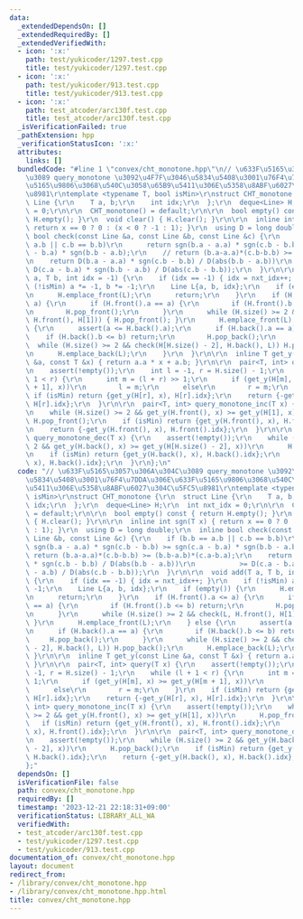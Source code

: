 ```yaml
---
data:
  _extendedDependsOn: []
  _extendedRequiredBy: []
  _extendedVerifiedWith:
  - icon: ':x:'
    path: test/yukicoder/1297.test.cpp
    title: test/yukicoder/1297.test.cpp
  - icon: ':x:'
    path: test/yukicoder/913.test.cpp
    title: test/yukicoder/913.test.cpp
  - icon: ':x:'
    path: test_atcoder/arc130f.test.cpp
    title: test_atcoder/arc130f.test.cpp
  _isVerificationFailed: true
  _pathExtension: hpp
  _verificationStatusIcon: ':x:'
  attributes:
    links: []
  bundledCode: "#line 1 \"convex/cht_monotone.hpp\"\n// \u633F\u5165\u3057\u306A\u304C\
    \u3089 query_monotone \u3092\u4F7F\u3046\u5834\u5408\u3001\u76F4\u7DDA\u306E\u633F\
    \u5165\u9806\u3068\u540C\u3058\u65B9\u5411\u306E\u5358\u8ABF\u6027\u304C\u5FC5\
    \u8981\r\ntemplate <typename T, bool isMin>\r\nstruct CHT_monotone {\r\n  struct\
    \ Line {\r\n    T a, b;\r\n    int idx;\r\n  };\r\n  deque<Line> H;\r\n  int nxt_idx\
    \ = 0;\r\n\r\n  CHT_monotone() = default;\r\n\r\n  bool empty() const { return\
    \ H.empty(); }\r\n  void clear() { H.clear(); }\r\n\r\n  inline int sgn(T x) {\
    \ return x == 0 ? 0 : (x < 0 ? -1 : 1); }\r\n  using D = long double;\r\n  inline\
    \ bool check(const Line &a, const Line &b, const Line &c) {\r\n    if (b.b ==\
    \ a.b || c.b == b.b)\r\n      return sgn(b.a - a.a) * sgn(c.b - b.b) >= sgn(c.a\
    \ - b.a) * sgn(b.b - a.b);\r\n    // return (b.a-a.a)*(c.b-b.b) >= (b.b-a.b)*(c.a-b.a);\r\
    \n    return D(b.a - a.a) * sgn(c.b - b.b) / D(abs(b.b - a.b))\r\n           >=\
    \ D(c.a - b.a) * sgn(b.b - a.b) / D(abs(c.b - b.b));\r\n  }\r\n\r\n  void add(T\
    \ a, T b, int idx = -1) {\r\n    if (idx == -1) { idx = nxt_idx++; }\r\n    if\
    \ (!isMin) a *= -1, b *= -1;\r\n    Line L{a, b, idx};\r\n    if (empty()) {\r\
    \n      H.emplace_front(L);\r\n      return;\r\n    }\r\n    if (H.front().a <=\
    \ a) {\r\n      if (H.front().a == a) {\r\n        if (H.front().b <= b) return;\r\
    \n        H.pop_front();\r\n      }\r\n      while (H.size() >= 2 && check(L,\
    \ H.front(), H[1])) { H.pop_front(); }\r\n      H.emplace_front(L);\r\n    } else\
    \ {\r\n      assert(a <= H.back().a);\r\n      if (H.back().a == a) {\r\n    \
    \    if (H.back().b <= b) return;\r\n        H.pop_back();\r\n      }\r\n    \
    \  while (H.size() >= 2 && check(H[H.size() - 2], H.back(), L)) H.pop_back();\r\
    \n      H.emplace_back(L);\r\n    }\r\n  }\r\n\r\n  inline T get_y(const Line\
    \ &a, const T &x) { return a.a * x + a.b; }\r\n\r\n  pair<T, int> query(T x) {\r\
    \n    assert(!empty());\r\n    int l = -1, r = H.size() - 1;\r\n    while (l +\
    \ 1 < r) {\r\n      int m = (l + r) >> 1;\r\n      if (get_y(H[m], x) >= get_y(H[m\
    \ + 1], x))\r\n        l = m;\r\n      else\r\n        r = m;\r\n    }\r\n   \
    \ if (isMin) return {get_y(H[r], x), H[r].idx};\r\n    return {-get_y(H[r], x),\
    \ H[r].idx};\r\n  }\r\n\r\n  pair<T, int> query_monotone_inc(T x) {\r\n    assert(!empty());\r\
    \n    while (H.size() >= 2 && get_y(H.front(), x) >= get_y(H[1], x))\r\n     \
    \ H.pop_front();\r\n    if (isMin) return {get_y(H.front(), x), H.front().idx};\r\
    \n    return {-get_y(H.front(), x), H.front().idx};\r\n  }\r\n\r\n  pair<T, int>\
    \ query_monotone_dec(T x) {\r\n    assert(!empty());\r\n    while (H.size() >=\
    \ 2 && get_y(H.back(), x) >= get_y(H[H.size() - 2], x))\r\n      H.pop_back();\r\
    \n    if (isMin) return {get_y(H.back(), x), H.back().idx};\r\n    return {-get_y(H.back(),\
    \ x), H.back().idx};\r\n  }\r\n};\n"
  code: "// \u633F\u5165\u3057\u306A\u304C\u3089 query_monotone \u3092\u4F7F\u3046\
    \u5834\u5408\u3001\u76F4\u7DDA\u306E\u633F\u5165\u9806\u3068\u540C\u3058\u65B9\
    \u5411\u306E\u5358\u8ABF\u6027\u304C\u5FC5\u8981\r\ntemplate <typename T, bool\
    \ isMin>\r\nstruct CHT_monotone {\r\n  struct Line {\r\n    T a, b;\r\n    int\
    \ idx;\r\n  };\r\n  deque<Line> H;\r\n  int nxt_idx = 0;\r\n\r\n  CHT_monotone()\
    \ = default;\r\n\r\n  bool empty() const { return H.empty(); }\r\n  void clear()\
    \ { H.clear(); }\r\n\r\n  inline int sgn(T x) { return x == 0 ? 0 : (x < 0 ? -1\
    \ : 1); }\r\n  using D = long double;\r\n  inline bool check(const Line &a, const\
    \ Line &b, const Line &c) {\r\n    if (b.b == a.b || c.b == b.b)\r\n      return\
    \ sgn(b.a - a.a) * sgn(c.b - b.b) >= sgn(c.a - b.a) * sgn(b.b - a.b);\r\n    //\
    \ return (b.a-a.a)*(c.b-b.b) >= (b.b-a.b)*(c.a-b.a);\r\n    return D(b.a - a.a)\
    \ * sgn(c.b - b.b) / D(abs(b.b - a.b))\r\n           >= D(c.a - b.a) * sgn(b.b\
    \ - a.b) / D(abs(c.b - b.b));\r\n  }\r\n\r\n  void add(T a, T b, int idx = -1)\
    \ {\r\n    if (idx == -1) { idx = nxt_idx++; }\r\n    if (!isMin) a *= -1, b *=\
    \ -1;\r\n    Line L{a, b, idx};\r\n    if (empty()) {\r\n      H.emplace_front(L);\r\
    \n      return;\r\n    }\r\n    if (H.front().a <= a) {\r\n      if (H.front().a\
    \ == a) {\r\n        if (H.front().b <= b) return;\r\n        H.pop_front();\r\
    \n      }\r\n      while (H.size() >= 2 && check(L, H.front(), H[1])) { H.pop_front();\
    \ }\r\n      H.emplace_front(L);\r\n    } else {\r\n      assert(a <= H.back().a);\r\
    \n      if (H.back().a == a) {\r\n        if (H.back().b <= b) return;\r\n   \
    \     H.pop_back();\r\n      }\r\n      while (H.size() >= 2 && check(H[H.size()\
    \ - 2], H.back(), L)) H.pop_back();\r\n      H.emplace_back(L);\r\n    }\r\n \
    \ }\r\n\r\n  inline T get_y(const Line &a, const T &x) { return a.a * x + a.b;\
    \ }\r\n\r\n  pair<T, int> query(T x) {\r\n    assert(!empty());\r\n    int l =\
    \ -1, r = H.size() - 1;\r\n    while (l + 1 < r) {\r\n      int m = (l + r) >>\
    \ 1;\r\n      if (get_y(H[m], x) >= get_y(H[m + 1], x))\r\n        l = m;\r\n\
    \      else\r\n        r = m;\r\n    }\r\n    if (isMin) return {get_y(H[r], x),\
    \ H[r].idx};\r\n    return {-get_y(H[r], x), H[r].idx};\r\n  }\r\n\r\n  pair<T,\
    \ int> query_monotone_inc(T x) {\r\n    assert(!empty());\r\n    while (H.size()\
    \ >= 2 && get_y(H.front(), x) >= get_y(H[1], x))\r\n      H.pop_front();\r\n \
    \   if (isMin) return {get_y(H.front(), x), H.front().idx};\r\n    return {-get_y(H.front(),\
    \ x), H.front().idx};\r\n  }\r\n\r\n  pair<T, int> query_monotone_dec(T x) {\r\
    \n    assert(!empty());\r\n    while (H.size() >= 2 && get_y(H.back(), x) >= get_y(H[H.size()\
    \ - 2], x))\r\n      H.pop_back();\r\n    if (isMin) return {get_y(H.back(), x),\
    \ H.back().idx};\r\n    return {-get_y(H.back(), x), H.back().idx};\r\n  }\r\n\
    };"
  dependsOn: []
  isVerificationFile: false
  path: convex/cht_monotone.hpp
  requiredBy: []
  timestamp: '2023-12-21 22:18:31+09:00'
  verificationStatus: LIBRARY_ALL_WA
  verifiedWith:
  - test_atcoder/arc130f.test.cpp
  - test/yukicoder/1297.test.cpp
  - test/yukicoder/913.test.cpp
documentation_of: convex/cht_monotone.hpp
layout: document
redirect_from:
- /library/convex/cht_monotone.hpp
- /library/convex/cht_monotone.hpp.html
title: convex/cht_monotone.hpp
---
```

